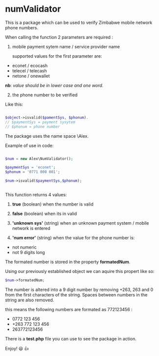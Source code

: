 # numValidator

This is a package which can be used to verify Zimbabwe mobile network phone numbers.

When calling the function 2 parameters are required :

1. mobile payment sytem name / service provider name

   supported values for the first parameter are:
  * econet / ecocash
  * telecel / telecash
  * netone / onewallet

   **nb**: *value should be in lower case and one word.*

2. the phone number to be verified

Like this:

```php

$object->isvalid($pamentSys, $phonum).
// $paymentSys = payment sysytem
// $phonum = phone number

```

The package uses the name space \Alex.

Example of use in code:

```php

$num = new Alex\NumValidator();

$paymentSys = 'econet';
$phonum = '0771 000 001';

$num->isvalid($paymentSys,$phonum);
  
```
This function returns 4 values:

1. **true** (boolean)
when the number is valid

2. **false** (boolean)
when its in valid

3. **'unknown sys'** (string)
when an unknown payment system / mobile network is entered

4. **'num error'** (string)
when the value for the phone number is:

  * not numeric
  * not 9 digits long

The formated number is stored in the property **formatedNum**.

Using our previously established object we can aquire this propert like so:

```php
$num->formatedNum;

```

The number is altered into a 9 digit number by removing +263, 263 and 0 from the first characters of the string.
Spaces between numbers in the string are also removed. 

this means the following numbers are formated as 772123456 :
* 0772 123 456
* +263 772 123 456
* 263772123456

There is a **test.php** file you can use to see the package in action.

Enjoy! :smiley: :thumbsup: